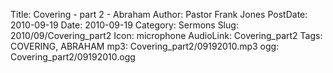 Title: Covering - part 2 - Abraham
Author: Pastor Frank Jones
PostDate: 2010-09-19
Date: 2010-09-19
Category: Sermons
Slug: 2010/09/Covering_part2
Icon: microphone
AudioLink: Covering_part2
Tags: COVERING, ABRAHAM
mp3: Covering_part2/09192010.mp3
ogg: Covering_part2/09192010.ogg
